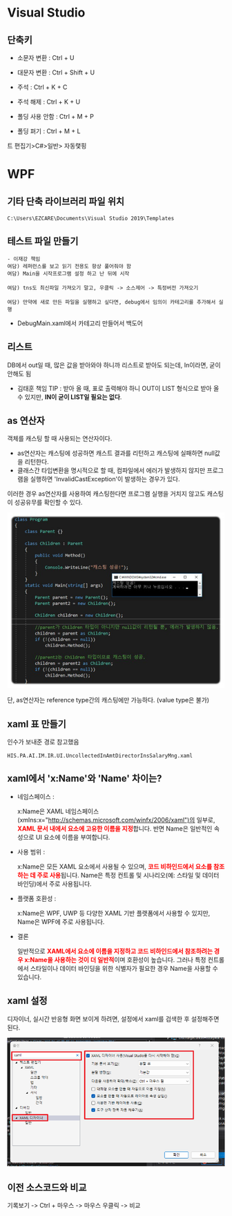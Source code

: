 



# Visual Studio
## 단축키
- 소문자 변환 : Ctrl + U
- 대문자 변환 : Ctrl + Shift + U
- 주석 : Ctrl + K + C
- 주석 해제 : Ctrl + K + U 

- 폴딩 사용 안함 : Ctrl + M + P
- 폴딩 펴기 : Ctrl + M + L

트 편집기>C#>일반> 자동랯핑
# WPF
## 기타 단축 라이브러리 파일 위치
```
C:\Users\EZCARE\Documents\Visual Studio 2019\Templates
```



## 테스트 파일 만들기
```
- 이재강 책임
여담) 레퍼런스를 보고 읽기 전용도 항상 풀어줘야 함
여담) Main을 시작프로그램 설정 하고 난 뒤에 시작

여담) tns도 최신파일 가져오기 말고, 우클릭 -> 소스제어 -> 특정버전 가져오기

여담) 만약에 새로 만든 파일을 실행하고 싶다면, debug에서 임의이 카테고리를 추가해서 실행
```

- DebugMain.xaml에서 카테고리 만들어서 백도어



## 리스트
[](https://nomadcoder.tistory.com/entry/WPF-%EC%B4%88%EA%B0%84%EB%8B%A8-INotifyPropertyChanged-%EA%B5%AC%ED%98%84%ED%95%98%EA%B8%B0)


DB에서 out일 때, 많은 값을 받아와야 하니까 리스트로 받아도 되는데, In이라면, 굳이 안해도 됨

- 김태훈 책임 TIP : 받아 올 때, 표로 출력해야 하니 OUT이 LIST 형식으로 받아 올 수 있지만, **IN이 굳이 LIST일 필요는 없다**. 


## as 연산자
객체를 캐스팅 할 때 사용되는 연산자이다. 
- as연산자는 캐스팅에 성공하면 캐스트 결과를 리턴하고 캐스팅에 실패하면 null값을 리턴한다. 
- 클래스간 타입변환을 명시적으로 할 때, 컴파일에서 에러가 발생하지 않지만 프로그램을 실행하면 'InvalidCastException'이 발생하는 경우가 있다.

이러한 경우 as연산자를 사용하여 캐스팅한다면 프로그램 실행을 거치지 않고도 캐스팅이 성공유무를 확인할 수 있다.

[![as연산자](img/as연산자.jpg)](https://dybz.tistory.com/94)

단, as연산자는 reference type간의 캐스팅에만 가능하다. (value type은 불가)


## xaml 표 만들기
인수가 보내준 경로 참고했음
```
HIS.PA.AI.IM.IR.UI.UncollectedInAmtDirectorInsSalaryMng.xaml
```



## xaml에서 'x:Name'와 'Name' 차이는?
- 네임스페이스 : 

    x:Name은 XAML 네임스페이스(xmlns:x="http://schemas.microsoft.com/winfx/2006/xaml")의 일부로, <strong style="color:red">XAML 문서 내에서 요소에 고유한 이름을 지정</strong>합니다. 반면 Name은 일반적인 속성으로 UI 요소에 이름을 부여합니다.

- 사용 범위 : 
    
    x:Name은 모든 XAML 요소에서 사용될 수 있으며, <strong style="color:red">코드 비하인드에서 요소를 참조하는 데 주로 사용</strong>됩니다. Name은 특정 컨트롤 및 시나리오(예: 스타일 및 데이터 바인딩)에서 주로 사용됩니다.

- 플랫폼 호환성 :  

    x:Name은 WPF, UWP 등 다양한 XAML 기반 플랫폼에서 사용할 수 있지만, Name은 WPF에 주로 사용됩니다.

- 결론

    일반적으로 <strong style="color:red">XAML에서 요소에 이름을 지정하고 코드 비하인드에서 참조하려는 경우 x:Name을 사용하는 것이 더 일반적</strong>이며 호환성이 높습니다. 그러나 특정 컨트롤에서 스타일이나 데이터 바인딩을 위한 식별자가 필요한 경우 Name을 사용할 수 있습니다.



## xaml 설정

디자이너, 실시간 반응형 화면 보이게 하려면, 설정에서 xaml를 검색한 후 설정해주면 된다.

![](img/xaml디자이너설정.png)



## 이전 소스코드와 비교
기록보기 -> Ctrl + 마우스 -> 마우스 우클릭 -> 비교